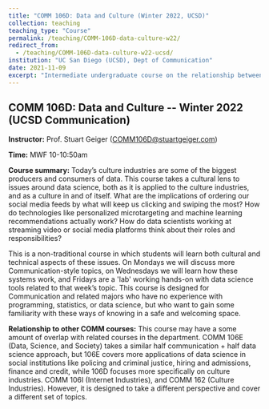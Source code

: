 ```yaml
---
title: "COMM 106D: Data and Culture (Winter 2022, UCSD)"
collection: teaching
teaching_type: "Course"
permalink: /teaching/COMM-106D-data-culture-w22/ 
redirect_from:
  - /teaching/COMM-106D-data-culture-w22-ucsd/ 
institution: "UC San Diego (UCSD), Dept of Communication"
date: 2021-11-09
excerpt: "Intermediate undergraduate course on the relationship between data and culture"
---
```


## COMM 106D: Data and Culture -- Winter 2022 (UCSD Communication)

**Instructor:** Prof. Stuart Geiger (COMM106D@stuartgeiger.com)

**Time:** MWF 10-10:50am

**Course summary:** Today’s culture industries are some of the biggest producers and consumers of data. This course takes a cultural lens to issues around data science, both as it is applied to the culture industries, and as a culture in and of itself. What are the implications of ordering our social media feeds by what will keep us clicking and swiping the most? How do technologies like personalized microtargeting and machine learning recommendations actually work? How do data scientists working at streaming video or social media platforms think about their roles and responsibilities? 

This is a non-traditional course in which students will learn both cultural and technical aspects of these issues. On Mondays we will discuss more Communication-style topics, on Wednesdays we will learn how these systems work, and Fridays are a 'lab' working hands-on with data science tools related to that week’s topic. This course is designed for Communication and related majors who have no experience with programming, statistics, or data science, but who want to gain some familiarity with these ways of knowing in a safe and welcoming space.

**Relationship to other COMM courses:** This course may have a some amount of overlap with related courses in the department. COMM 106E (Data, Science, and Society) takes a similar half communication + half data science approach, but 106E covers more applications of data science in social institutions like policing and criminal justice, hiring and admissions, finance and credit, while 106D focuses more specifically on culture industries. COMM 106I (Internet Industries), and COMM 162 (Culture Industries). However, it is designed to take a different perspective and cover a different set of topics. 
